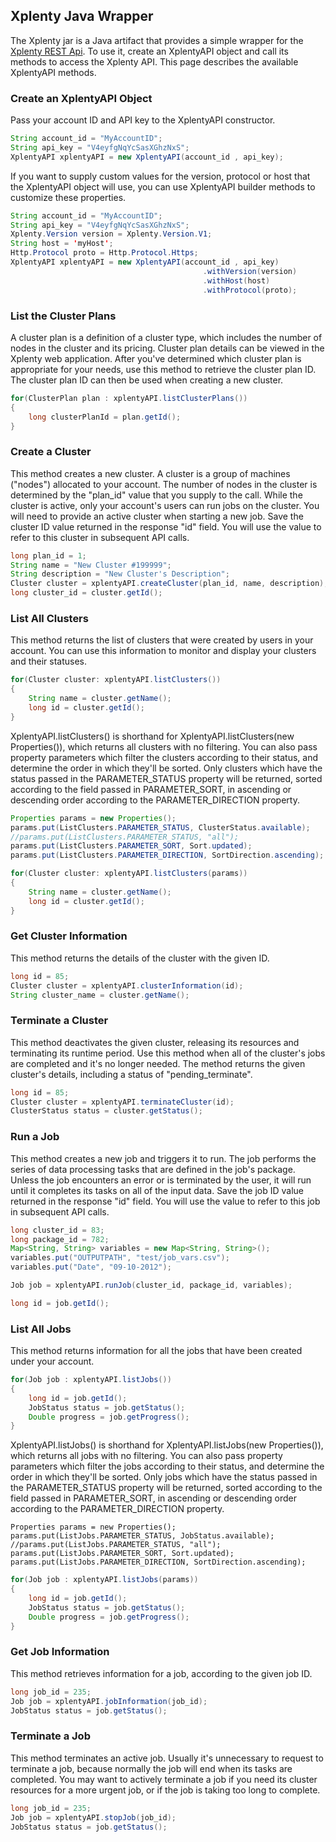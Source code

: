 ## Xplenty Java Wrapper

The Xplenty jar is a Java artifact that provides a simple wrapper for the [Xplenty REST Api](https://github.com/xplenty/xplenty-api-doc). 
To use it, create an XplentyAPI object and call its methods to access the Xplenty API.
This page describes the available XplentyAPI methods.

### Create an XplentyAPI Object

Pass your account ID and API key to the XplentyAPI constructor.
```java
String account_id = "MyAccountID";
String api_key = "V4eyfgNqYcSasXGhzNxS";
XplentyAPI xplentyAPI = new XplentyAPI(account_id , api_key);
```

If you want to supply custom values for the version, protocol or host that the XplentyAPI object will use,
you can use XplentyAPI builder methods to customize these properties.

```java
String account_id = "MyAccountID";
String api_key = "V4eyfgNqYcSasXGhzNxS";
Xplenty.Version version = Xplenty.Version.V1;
String host = 'myHost';
Http.Protocol proto = Http.Protocol.Https;
XplentyAPI xplentyAPI = new XplentyAPI(account_id , api_key)
    							    	   .withVersion(version)
    							    	   .withHost(host)
    							    	   .withProtocol(proto); 
```
### List the Cluster Plans

A cluster plan is a definition of a cluster type, which includes the number of nodes in the cluster and its pricing. Cluster plan details can be viewed in the Xplenty web application.
After you've determined which cluster plan is appropriate for your needs, use this method to retrieve the cluster plan ID. The cluster plan ID can then be used when creating a new cluster.

```java
for(ClusterPlan plan : xplentyAPI.listClusterPlans())
{
	long clusterPlanId = plan.getId();
}
```
### Create a Cluster

This method creates a new cluster. A cluster is a group of machines ("nodes") allocated to your account. The number of nodes in the cluster is determined by the "plan_id" value that you supply to the call. While the cluster is active, only your account's users can run jobs on the cluster.
You will need to provide an active cluster when starting a new job. Save the cluster ID value returned in the response "id" field. You will use the value to refer to this cluster in subsequent API calls.
```java
long plan_id = 1;
String name = "New Cluster #199999";
String description = "New Cluster's Description";
Cluster cluster = xplentyAPI.createCluster(plan_id, name, description);
long cluster_id = cluster.getId();
```
### List All Clusters

This method returns the list of clusters that were created by users in your account.
You can use this information to monitor and display your clusters and their statuses.
```java
for(Cluster cluster: xplentyAPI.listClusters())
{
	String name = cluster.getName();
	long id = cluster.getId();
}
```
XplentyAPI.listClusters() is shorthand for XplentyAPI.listClusters(new Properties()), which returns all clusters with no filtering.
You can also pass property parameters which filter the clusters according to their status, and determine the order in which they'll be sorted.
Only clusters which have the status passed in the PARAMETER_STATUS property will be returned, sorted according to the field passed in PARAMETER_SORT,
in ascending or descending order according to the PARAMETER_DIRECTION property.

```java
Properties params = new Properties();
params.put(ListClusters.PARAMETER_STATUS, ClusterStatus.available);
//params.put(ListClusters.PARAMETER_STATUS, "all");
params.put(ListClusters.PARAMETER_SORT, Sort.updated);
params.put(ListClusters.PARAMETER_DIRECTION, SortDirection.ascending);

for(Cluster cluster: xplentyAPI.listClusters(params))
{
	String name = cluster.getName();
	long id = cluster.getId();
}
```
### Get Cluster Information

This method returns the details of the cluster with the given ID.
```java
long id = 85;
Cluster cluster = xplentyAPI.clusterInformation(id);
String cluster_name = cluster.getName();
```
### Terminate a Cluster

This method deactivates the given cluster, releasing its resources and terminating its runtime period. Use this method when all of the cluster's jobs are completed and it's no longer needed. The method returns the given cluster's details, including a status of "pending_terminate".
```java
long id = 85;
Cluster cluster = xplentyAPI.terminateCluster(id);
ClusterStatus status = cluster.getStatus();
```
### Run a Job

This method creates a new job and triggers it to run. The job performs the series of data processing tasks that are defined in the job's package. Unless the job encounters an error or is terminated by the user, it will run until it completes its tasks on all of the input data. Save the job ID value returned in the response "id" field. You will use the value to refer to this job in subsequent API calls.
```java
long cluster_id = 83;
long package_id = 782;
Map<String, String> variables = new Map<String, String>();
variables.put("OUTPUTPATH", "test/job_vars.csv");
variables.put("Date", "09-10-2012");

Job job = xplentyAPI.runJob(cluster_id, package_id, variables);

long id = job.getId();
```
### List All Jobs

This method returns information for all the jobs that have been created under your account.
```java
for(Job job : xplentyAPI.listJobs())
{
	long id = job.getId();
	JobStatus status = job.getStatus();
	Double progress = job.getProgress();
}
```   
XplentyAPI.listJobs() is shorthand for XplentyAPI.listJobs(new Properties()), which returns all jobs with no filtering.
You can also pass property parameters which filter the jobs according to their status, and determine the order in which they'll be sorted.
Only jobs which have the status passed in the PARAMETER_STATUS property will be returned, sorted according to the field passed in PARAMETER_SORT,
in ascending or descending order according to the PARAMETER_DIRECTION property.

	Properties params = new Properties();
	params.put(ListJobs.PARAMETER_STATUS, JobStatus.available);
	//params.put(ListJobs.PARAMETER_STATUS, "all");
	params.put(ListJobs.PARAMETER_SORT, Sort.updated);
	params.put(ListJobs.PARAMETER_DIRECTION, SortDirection.ascending);
```java	
for(Job job : xplentyAPI.listJobs(params))
{
	long id = job.getId();
	JobStatus status = job.getStatus();
	Double progress = job.getProgress();
}
```
### Get Job Information

This method retrieves information for a job, according to the given job ID.
```java
long job_id = 235;
Job job = xplentyAPI.jobInformation(job_id);
JobStatus status = job.getStatus();
```
### Terminate a Job

This method terminates an active job. Usually it's unnecessary to request to terminate a job, because normally the job will end when its tasks are completed. You may want to actively terminate a job if you need its cluster resources for a more urgent job, or if the job is taking too long to complete.
```java
long job_id = 235;
Job job = xplentyAPI.stopJob(job_id);
JobStatus status = job.getStatus();
```
